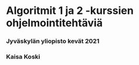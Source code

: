 # Algoritmit 1 ja 2 -kurssien ohjelmointitehtäviä
### Jyväskylän yliopisto kevät 2021
### Kaisa Koski